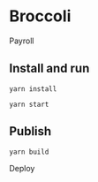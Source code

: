 # Broccoli

Payroll


## Install and run

`yarn install`

`yarn start`


## Publish

`yarn build`

Deploy